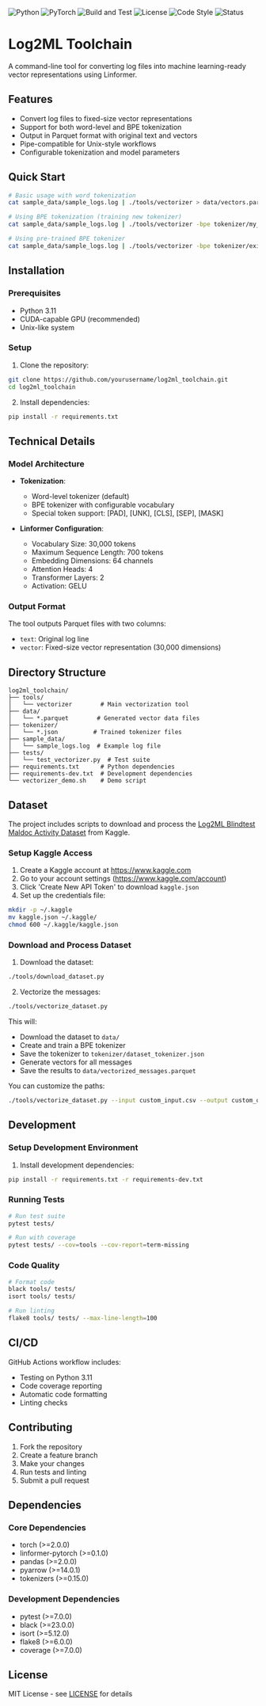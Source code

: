 ![Python](https://img.shields.io/badge/python-3.11-blue.svg)
![PyTorch](https://img.shields.io/badge/PyTorch-2.0.0-EE4C2C.svg)
![Build and Test](https://github.com/norandom/log2ml_toolchain/actions/workflows/build-and-test.yml/badge.svg)
![License](https://img.shields.io/badge/license-MIT-green.svg)
![Code Style](https://img.shields.io/badge/code%20style-flake8-black)
![Status](https://img.shields.io/badge/status-beta-yellow)

# Log2ML Toolchain

A command-line tool for converting log files into machine learning-ready vector representations using Linformer.

## Features

- Convert log files to fixed-size vector representations
- Support for both word-level and BPE tokenization
- Output in Parquet format with original text and vectors
- Pipe-compatible for Unix-style workflows
- Configurable tokenization and model parameters

## Quick Start

```bash
# Basic usage with word tokenization
cat sample_data/sample_logs.log | ./tools/vectorizer > data/vectors.parquet

# Using BPE tokenization (training new tokenizer)
cat sample_data/sample_logs.log | ./tools/vectorizer -bpe tokenizer/my_tokenizer.json > data/vectors_bpe.parquet

# Using pre-trained BPE tokenizer
cat sample_data/sample_logs.log | ./tools/vectorizer -bpe tokenizer/existing_tokenizer.json > data/vectors_bpe2.parquet
```

## Installation

### Prerequisites

- Python 3.11
- CUDA-capable GPU (recommended)
- Unix-like system

### Setup

1. Clone the repository:
```bash
git clone https://github.com/yourusername/log2ml_toolchain.git
cd log2ml_toolchain
```

2. Install dependencies:
```bash
pip install -r requirements.txt
```

## Technical Details

### Model Architecture

- **Tokenization**:
  - Word-level tokenizer (default)
  - BPE tokenizer with configurable vocabulary
  - Special token support: [PAD], [UNK], [CLS], [SEP], [MASK]

- **Linformer Configuration**:
  - Vocabulary Size: 30,000 tokens
  - Maximum Sequence Length: 700 tokens
  - Embedding Dimensions: 64 channels
  - Attention Heads: 4
  - Transformer Layers: 2
  - Activation: GELU

### Output Format

The tool outputs Parquet files with two columns:
- `text`: Original log line
- `vector`: Fixed-size vector representation (30,000 dimensions)

## Directory Structure

```
log2ml_toolchain/
├── tools/
│   └── vectorizer        # Main vectorization tool
├── data/
│   └── *.parquet        # Generated vector data files
├── tokenizer/
│   └── *.json          # Trained tokenizer files
├── sample_data/
│   └── sample_logs.log  # Example log file
├── tests/
│   └── test_vectorizer.py  # Test suite
├── requirements.txt      # Python dependencies
├── requirements-dev.txt  # Development dependencies
└── vectorizer_demo.sh    # Demo script
```

## Dataset

The project includes scripts to download and process the [Log2ML Blindtest Maldoc Activity Dataset](https://www.kaggle.com/datasets/mariusciepluch/log2ml-blindtest-maldoc-activity-capture) from Kaggle.

### Setup Kaggle Access

1. Create a Kaggle account at https://www.kaggle.com
2. Go to your account settings (https://www.kaggle.com/account)
3. Click 'Create New API Token' to download `kaggle.json`
4. Set up the credentials file:
```bash
mkdir -p ~/.kaggle
mv kaggle.json ~/.kaggle/
chmod 600 ~/.kaggle/kaggle.json
```

### Download and Process Dataset

1. Download the dataset:
```bash
./tools/download_dataset.py
```

2. Vectorize the messages:
```bash
./tools/vectorize_dataset.py
```

This will:
- Download the dataset to `data/`
- Create and train a BPE tokenizer
- Save the tokenizer to `tokenizer/dataset_tokenizer.json`
- Generate vectors for all messages
- Save the results to `data/vectorized_messages.parquet`

You can customize the paths:
```bash
./tools/vectorize_dataset.py --input custom_input.csv --output custom_output.parquet --tokenizer custom_tokenizer.json
```

## Development

### Setup Development Environment

1. Install development dependencies:
```bash
pip install -r requirements.txt -r requirements-dev.txt
```

### Running Tests

```bash
# Run test suite
pytest tests/

# Run with coverage
pytest tests/ --cov=tools --cov-report=term-missing
```

### Code Quality

```bash
# Format code
black tools/ tests/
isort tools/ tests/

# Run linting
flake8 tools/ tests/ --max-line-length=100
```

## CI/CD

GitHub Actions workflow includes:
- Testing on Python 3.11
- Code coverage reporting
- Automatic code formatting
- Linting checks

## Contributing

1. Fork the repository
2. Create a feature branch
3. Make your changes
4. Run tests and linting
5. Submit a pull request

## Dependencies

### Core Dependencies
- torch (>=2.0.0)
- linformer-pytorch (>=0.1.0)
- pandas (>=2.0.0)
- pyarrow (>=14.0.1)
- tokenizers (>=0.15.0)

### Development Dependencies
- pytest (>=7.0.0)
- black (>=23.0.0)
- isort (>=5.12.0)
- flake8 (>=6.0.0)
- coverage (>=7.0.0)

## License

MIT License - see [LICENSE](LICENSE) for details

